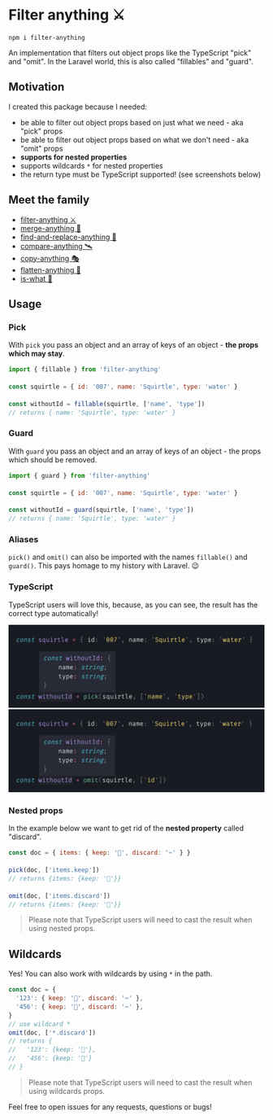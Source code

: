 # Filter anything ⚔️

```
npm i filter-anything
```

An implementation that filters out object props like the TypeScript "pick" and "omit".
In the Laravel world, this is also called "fillables" and "guard".

## Motivation

I created this package because I needed:

- be able to filter out object props based on just what we need - aka "pick" props
- be able to filter out object props based on what we don't need - aka "omit" props
- **supports for nested properties**
- supports wildcards `*` for nested properties
- the return type must be TypeScript supported! (see screenshots below)

## Meet the family

- [filter-anything ⚔️](https://github.com/mesqueeb/filter-anything)
- [merge-anything 🥡](https://github.com/mesqueeb/merge-anything)
- [find-and-replace-anything 🎣](https://github.com/mesqueeb/find-and-replace-anything)
- [compare-anything 🛰](https://github.com/mesqueeb/compare-anything)
- [copy-anything 🎭](https://github.com/mesqueeb/copy-anything)
- [flatten-anything 🏏](https://github.com/mesqueeb/flatten-anything)
- [is-what 🙉](https://github.com/mesqueeb/is-what)

## Usage

### Pick

With `pick` you pass an object and an array of keys of an object - **the props which may stay**.

```js
import { fillable } from 'filter-anything'

const squirtle = { id: '007', name: 'Squirtle', type: 'water' }

const withoutId = fillable(squirtle, ['name', 'type'])
// returns { name: 'Squirtle', type: 'water' }
```

### Guard

With `guard` you pass an object and an array of keys of an object - the props which should be removed.

```js
import { guard } from 'filter-anything'

const squirtle = { id: '007', name: 'Squirtle', type: 'water' }

const withoutId = guard(squirtle, ['name', 'type'])
// returns { name: 'Squirtle', type: 'water' }
```

### Aliases

`pick()` and `omit()` can also be imported with the names `fillable()` and `guard()`. This pays homage to my history with Laravel. 😉

### TypeScript

TypeScript users will love this, because, as you can see, the result has the correct type automatically!

![typescript example pick](https://raw.githubusercontent.com/mesqueeb/filter-anything/master/.github/typescript-pick.png)
![typescript example omit](https://raw.githubusercontent.com/mesqueeb/filter-anything/master/.github/typescript-omit.png)

### Nested props

In the example below we want to get rid of the **nested property** called "discard".

```js
const doc = { items: { keep: '📌', discard: '✂️' } }

pick(doc, ['items.keep'])
// returns {items: {keep: '📌'}}

omit(doc, ['items.discard'])
// returns {items: {keep: '📌'}}
```

> Please note that TypeScript users will need to cast the result when using nested props.

## Wildcards

Yes! You can also work with wildcards by using `*` in the path.

```js
const doc = {
  '123': { keep: '📌', discard: '✂️' },
  '456': { keep: '📌', discard: '✂️' },
}
// use wildcard *
omit(doc, ['*.discard'])
// returns {
//   '123': {keep: '📌'},
//   '456': {keep: '📌'}
// }
```

> Please note that TypeScript users will need to cast the result when using wildcards props.

Feel free to open issues for any requests, questions or bugs!
